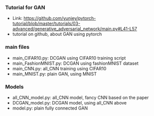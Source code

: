 ### Tutorial for GAN

- Link: https://github.com/yunjey/pytorch-tutorial/blob/master/tutorials/03-advanced/generative_adversarial_network/main.py#L41-L57
- tutorial on github, about GAN using pytorch

### main files
- main_CIFAR10.py: DCGAN using CIFAR10 training script
- main_FashionMNIST.py: DCGAN using fashionMNIST dataset
- main_CNN.py: all_CNN training using CIFAR10
- main_MNIST.py: plain GAN, using MNIST

### Models
- all_CNN_model.py: all_CNN model, fancy CNN based on the paper
- DCGAN_model.py: DCGAN model, using all_CNN above
- model.py: plain fully connected GAN
